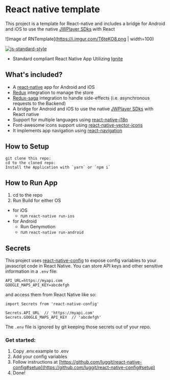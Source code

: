 #  React native template
This project is a template for React-native and includes a bridge for Android and iOS to use the native [JWPlayer SDks](https://www.jwplayer.com/video-solutions/mobile-sdk/) with React

![Image of RNTemplate](https://i.imgur.com/T6teKO8.png | width=100)

[![js-standard-style](https://img.shields.io/badge/code%20style-standard-brightgreen.svg?style=flat)](http://standardjs.com/)
* Standard compliant React Native App Utilizing [Ignite](https://github.com/infinitered/ignite)

## What's included?
* A [react-native](https://facebook.github.io/react-native/) app for Android and iOS
* [Redux](https://redux.js.org/docs/introduction/) integration to manage the store
* [Redux-saga](https://redux-saga.js.org/) integration to handle side-effects (i.e. asynchronous requests to the Backend)
* A bridge for Android and iOS to use the native [JWPlayer SDks](https://www.jwplayer.com/video-solutions/mobile-sdk/) with React native
* Support for multiple languages using [react-native-i18n](https://github.com/AlexanderZaytsev/react-native-i18n)
* Font-awesome icons support using [react-native-vector-icons](https://github.com/oblador/react-native-vector-icons)
* It implements app navigation using [react-navigation](https://github.com/react-navigation/react-navigation)

## How to Setup
```
git clone this repo:
cd to the cloned repo:
Install the Application with `yarn` or `npm i`
```

## How to Run App

1. cd to the repo
2. Run Build for either OS
  * for iOS
    * run `react-native run-ios`
  * for Android
    * Run Genymotion
    * run `react-native run-android`

## Secrets

This project uses [react-native-config](https://github.com/luggit/react-native-config) to expose config variables to your javascript code in React Native. You can store API keys
and other sensitive information in a `.env` file:

```
API_URL=https://myapi.com
GOOGLE_MAPS_API_KEY=abcdefgh
```

and access them from React Native like so:

```
import Secrets from 'react-native-config'

Secrets.API_URL  // 'https://myapi.com'
Secrets.GOOGLE_MAPS_API_KEY  // 'abcdefgh'
```

The `.env` file is ignored by git keeping those secrets out of your repo.

### Get started:
1. Copy .env.example to .env
2. Add your config variables
3. Follow instructions at [https://github.com/luggit/react-native-config#setup](https://github.com/luggit/react-native-config#setup)
4. Done!
